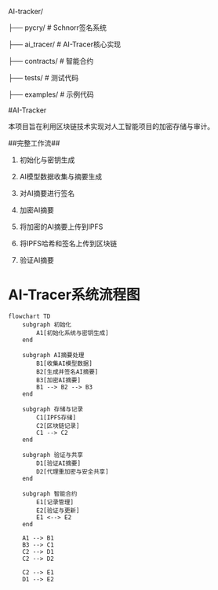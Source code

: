 

AI-tracker/


├── pycry/          # Schnorr签名系统


├── ai_tracer/      # AI-Tracer核心实现


├── contracts/      # 智能合约


├── tests/          # 测试代码


├── examples/       # 示例代码

#AI-Tracker


本项目旨在利用区块链技术实现对人工智能项目的加密存储与审计。


##完整工作流##

1. 初始化与密钥生成


2. AI模型数据收集与摘要生成


3. 对AI摘要进行签名


4. 加密AI摘要


5. 将加密的AI摘要上传到IPFS


6. 将IPFS哈希和签名上传到区块链


7. 验证AI摘要


# AI-Tracer系统流程图

```mermaid
flowchart TD
    subgraph 初始化
        A1[初始化系统与密钥生成]
    end

    subgraph AI摘要处理
        B1[收集AI模型数据]
        B2[生成并签名AI摘要]
        B3[加密AI摘要]
        B1 --> B2 --> B3
    end

    subgraph 存储与记录
        C1[IPFS存储]
        C2[区块链记录]
        C1 --> C2
    end

    subgraph 验证与共享
        D1[验证AI摘要]
        D2[代理重加密与安全共享]
    end

    subgraph 智能合约
        E1[记录管理]
        E2[验证与更新]
        E1 <--> E2
    end
    
    A1 --> B1
    B3 --> C1
    C2 --> D1
    C2 --> D2
    
    C2 --> E1
    D1 --> E2
